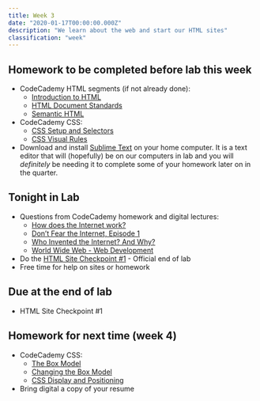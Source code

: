 ```yaml
---
title: Week 3
date: "2020-01-17T00:00:00.000Z"
description: "We learn about the web and start our HTML sites"
classification: "week"
---
```


## Homework to be completed before lab this week

- CodeCademy HTML segments (if not already done):
  - <a href="https://www.codecademy.com/courses/learn-html/lessons/intro-to-html/exercises/intro" target="_blank">Introduction to HTML</a>
  - <a href="https://www.codecademy.com/courses/learn-html/lessons/common-html-elements/exercises/intro" target="_blank">HTML Document Standards</a>
  - <a href="https://www.codecademy.com/courses/learn-html/lessons/semantic-html/exercises/intro" target="_blank">Semantic HTML</a>
- CodeCademy CSS:
  - <a href="https://www.codecademy.com/courses/learn-css/lessons/css-setup-selectors/exercises/intro-to-css" target="_blank">CSS Setup and Selectors</a>
  - <a href="https://www.codecademy.com/courses/learn-css/lessons/css-visual-rules/exercises/css-visual-rules" target="_blank">CSS Visual Rules</a>
- Download and install <a href="https://www.sublimetext.com/" target="_blank">Sublime Text</a> on your home computer. It is a text editor that will (hopefully) be on our computers in lab and you will _definitely_ be needing it to complete some of your homework later on in the quarter.

## Tonight in Lab

- Questions from CodeCademy homework and digital lectures:
  - [How does the Internet work?](https://www.youtube.com/watch?v=oj7A2YDgIWE)
  - [Don’t Fear the Internet, Episode 1](https://vimeo.com/24006296)
  - [Who Invented the Internet? And Why?](https://www.youtube.com/watch?v=21eFwbb48sE)
  - [World Wide Web - Web Development](https://www.youtube.com/watch?v=NBI9kXzMHS0)
- Do the [HTML Site Checkpoint #1](/html-checkpoint-one/) - Official end of lab
- Free time for help on sites or homework

## Due at the end of lab

- HTML Site Checkpoint #1

## Homework for next time (week 4)

- CodeCademy CSS:
  - <a href="https://www.codecademy.com/courses/learn-css/lessons/box-model-intro/exercises/box-model-intro" target="_blank">The Box Model</a>
  - <a href="https://www.codecademy.com/courses/learn-css/lessons/box-model-new/exercises/change-model" target="_blank">Changing the Box Model</a>
  - <a href="https://www.codecademy.com/courses/learn-css/lessons/css-display-positioning/exercises/html-flow" target="_blank">CSS Display and Positioning</a>
- Bring digital a copy of your resume
